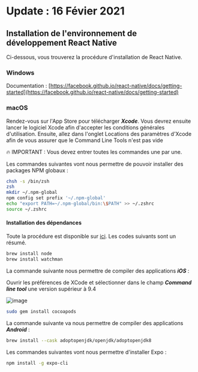# Update : 16 Févier 2021

## Installation de l'environnement de développement React Native

Ci-dessous, vous trouverez la procédure d'installation de React Native.

### Windows
Documentation : [https://facebook.github.io/react-native/docs/getting-started](https://facebook.github.io/react-native/docs/getting-started)

### macOS

Rendez-vous sur l'App Store pour télécharger ***Xcode***.
Vous devrez ensuite lancer le logiciel Xcode afin d'accepter les conditions générales d'utilisation.
Ensuite, allez dans l'onglet Locations des paramètres d'Xcode afin de vous assurer que le Command Line Tools n'est pas vide

:fire: IMPORTANT : Vous devez entrer toutes les commandes une par une.

Les commandes suivantes vont nous permettre de pouvoir installer des packages NPM globaux :

```zsh
chsh -s /bin/zsh
zsh
mkdir ~/.npm-global
npm config set prefix '~/.npm-global'
echo "export PATH=~/.npm-global/bin:\$PATH" >> ~/.zshrc
source ~/.zshrc
```

#### Installation des dépendances

Toute la procédure est disponible sur [ici](https://reactnative.dev/docs/environment-setup). Les codes suivants sont un résumé.

```zsh
brew install node
brew install watchman
```

La commande suivante nous permettre de compiler des applications ***iOS*** :

Ouvrir les préférences de XCode et sélectionner dans le champ ***Command line tool*** une version supérieur à 9.4

![image](https://reactnative.dev/assets/images/GettingStartedXcodeCommandLineTools-8259be8d3ab8575bec2b71988163c850.png)

```zsh
sudo gem install cocoapods
```

La commande suivante va nous permettre de compiler des applications ***Android*** :

```zsh
brew install --cask adoptopenjdk/openjdk/adoptopenjdk8
```

Les commandes suivantes vont nous permettre d'installer Expo :

```zsh
npm install -g expo-cli
```
